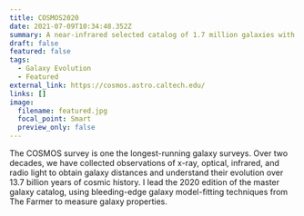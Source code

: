 ```yaml
---
title: COSMOS2020
date: 2021-07-09T10:34:48.352Z
summary: A near-infrared selected catalog of 1.7 million galaxies with precise photometric redshifts
draft: false
featured: false
tags:
  - Galaxy Evolution
  - Featured
external_link: https://cosmos.astro.caltech.edu/
links: []
image:
  filename: featured.jpg
  focal_point: Smart
  preview_only: false
---
```

The COSMOS survey is one the longest-running galaxy surveys. Over two decades, we have collected observations of x-ray, optical, infrared, and radio light to obtain galaxy distances and understand their evolution over 13.7 billion years of cosmic history. I lead the 2020 edition of the master galaxy catalog, using bleeding-edge galaxy model-fitting techniques from The Farmer to measure galaxy properties.